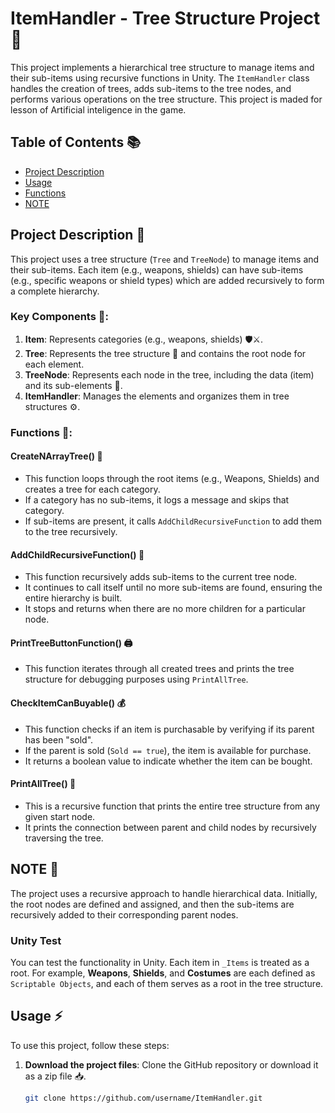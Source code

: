 # ItemHandler - Tree Structure Project 🌳

This project implements a hierarchical tree structure to manage items and their sub-items using recursive functions in Unity. The `ItemHandler` class handles the creation of trees, adds sub-items to the tree nodes, and performs various operations on the tree structure. This project is maded for lesson of Artificial inteligence in the game.

## Table of Contents 📚

- [Project Description](#project-description-)
- [Usage](#usage-)
- [Functions](#functions-)
- [NOTE](#note-)

## Project Description 📝

This project uses a tree structure (`Tree` and `TreeNode`) to manage items and their sub-items. Each item (e.g., weapons, shields) can have sub-items (e.g., specific weapons or shield types) which are added recursively to form a complete hierarchy.

### Key Components 🔑:

1. **Item**: Represents categories (e.g., weapons, shields) 🛡️⚔️.
2. **Tree**: Represents the tree structure 🌳 and contains the root node for each element.
3. **TreeNode**: Represents each node in the tree, including the data (item) and its sub-elements 🌲.
4. **ItemHandler**: Manages the elements and organizes them in tree structures ⚙️.

### Functions 🔧:

#### **CreateNArrayTree()** 🌱

- This function loops through the root items (e.g., Weapons, Shields) and creates a tree for each category.
- If a category has no sub-items, it logs a message and skips that category.
- If sub-items are present, it calls `AddChildRecursiveFunction` to add them to the tree recursively.

#### **AddChildRecursiveFunction()** 🔁

- This function recursively adds sub-items to the current tree node.
- It continues to call itself until no more sub-items are found, ensuring the entire hierarchy is built.
- It stops and returns when there are no more children for a particular node.

#### **PrintTreeButtonFunction()** 🖨️

- This function iterates through all created trees and prints the tree structure for debugging purposes using `PrintAllTree`.

#### **CheckItemCanBuyable()** 💰

- This function checks if an item is purchasable by verifying if its parent has been "sold".
- If the parent is sold (`Sold == true`), the item is available for purchase.
- It returns a boolean value to indicate whether the item can be bought.

#### **PrintAllTree()** 📜

- This is a recursive function that prints the entire tree structure from any given start node.
- It prints the connection between parent and child nodes by recursively traversing the tree.

## **NOTE** 📝

The project uses a recursive approach to handle hierarchical data. Initially, the root nodes are defined and assigned, and then the sub-items are recursively added to their corresponding parent nodes.

### Unity Test

You can test the functionality in Unity. Each item in `_Items` is treated as a root. For example, **Weapons**, **Shields**, and **Costumes** are each defined as `Scriptable Objects`, and each of them serves as a root in the tree structure.

## Usage ⚡

To use this project, follow these steps:

1. **Download the project files**: Clone the GitHub repository or download it as a zip file 📥.

   ```bash
   git clone https://github.com/username/ItemHandler.git
   ```
